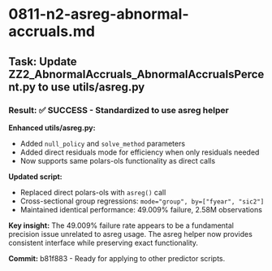# 0811-n2-asreg-abnormal-accruals.md

## Task: Update ZZ2_AbnormalAccruals_AbnormalAccrualsPercent.py to use utils/asreg.py

### Result: ✅ SUCCESS - Standardized to use asreg helper

**Enhanced utils/asreg.py:**
- Added `null_policy` and `solve_method` parameters  
- Added direct residuals mode for efficiency when only residuals needed
- Now supports same polars-ols functionality as direct calls

**Updated script:**
- Replaced direct polars-ols with `asreg()` call
- Cross-sectional group regressions: `mode="group", by=["fyear", "sic2"]`
- Maintained identical performance: 49.009% failure, 2.58M observations

**Key insight:** The 49.009% failure rate appears to be a fundamental precision issue unrelated to asreg usage. The asreg helper now provides consistent interface while preserving exact functionality.

**Commit:** b81f883 - Ready for applying to other predictor scripts.
